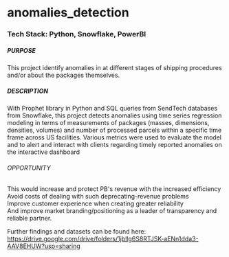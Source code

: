 # anomalies_detection
### Tech Stack: Python, Snowflake, PowerBI

##### PURPOSE #####
This project identify anomalies in at different stages of shipping procedures and/or about the packages themselves. 

##### DESCRIPTION #####
With Prophet library in Python and SQL queries from SendTech databases from Snowflake, this project detects anomalies using time series regression modeling in terms of measurements of packages (masses, dimensions, densities, volumes) and number of processed parcels within a specific time frame across US facilities. Various metrics were used to evaluate the model and to alert and interact with clients regarding timely reported anomalies on the interactive dashboard

###### OPPORTUNITY #####
This would increase and protect PB's revenue with the increased efficiency  <br /> 
Avoid costs of dealing with such deprecating-revenue problems <br /> 
Improve customer experience when creating greater reliability  <br /> 
And improve market branding/positioning as a leader of transparency and reliable partner. <br /> 

Further findings and datasets can be found here: https://drive.google.com/drive/folders/1jbllg6S8RTJSK-aENn1dda3-AAV8EHUW?usp=sharing
